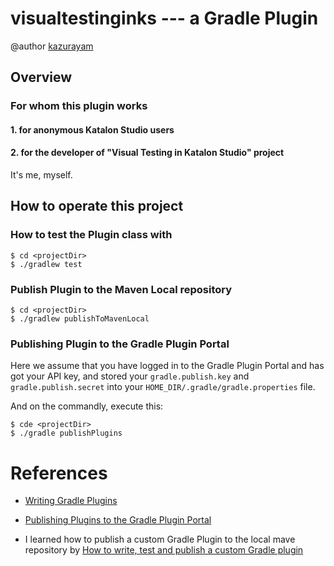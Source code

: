 # visualtestinginks --- a Gradle Plugin

@author [kazurayam](kazuaki.urayama@gmail.com)

## Overview


### For whom this plugin works

#### 1. for anonymous Katalon Studio users


#### 2. for the developer of "Visual Testing in Katalon Studio" project

It's me, myself.


## How to operate this project

### How to test the Plugin class with 

```
$ cd <projectDir>
$ ./gradlew test
```

### Publish Plugin to the Maven Local repository

```
$ cd <projectDir>
$ ./gradlew publishToMavenLocal
```

### Publishing Plugin to the Gradle Plugin Portal

Here we assume that you have logged in to the Gradle Plugin Portal and has got your API key, and stored your `gradle.publish.key` and `gradle.publish.secret`
into your `HOME_DIR/.gradle/gradle.properties` file.


And on the commandly, execute this:
```
$ cde <projectDir>
$ ./gradle publishPlugins
```

# References

- [Writing Gradle Plugins](https://guides.gradle.org/writing-gradle-plugins/)

- [Publishing Plugins to the Gradle Plugin Portal](https://guides.gradle.org/publishing-plugins-to-gradle-plugin-portal/)

- I learned how to publish a custom Gradle Plugin to the local mave repository by [How to write, test and publish a custom Gradle plugin](https://www.praqma.com/stories/gradle-plugin-bootstrap/) 

